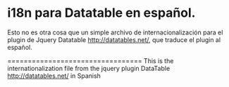 i18n para Datatable en español.
=================================
Esto no es otra cosa que un simple archivo de internacionalización para el plugin de Jquery Datatable  http://datatables.net/, que traduce el plugin al español.

=================================
This is the internationalization file from the jquery plugin DataTable http://datatables.net/ in Spanish
